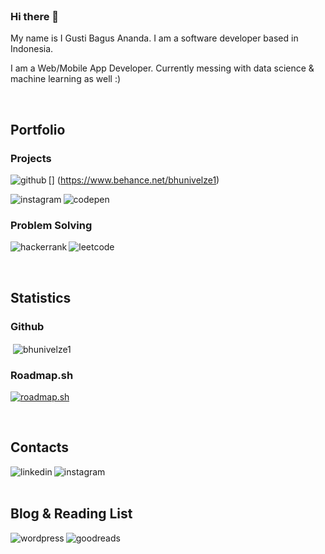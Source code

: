 <br/>

### Hi there 👋

My name is I Gusti Bagus Ananda. I am a software developer based in Indonesia.

I am a Web/Mobile App Developer. Currently messing with data science & machine learning as well :)  

<br/>

## Portfolio

### Projects
[<img align="left" alt="github" src="https://img.shields.io/badge/Behance-1769ff?style=for-the-badge&logo=behance&logoColor=white" />]
(https://www.behance.net/bhunivelze1)


[<img align="left" alt="instagram" src="https://img.shields.io/badge/Instagram-E4405F?style=for-the-badge&logo=instagram&logoColor=white" />](https://www.instagram.com/software.bhunivelze1/) 

[<img align="left" alt="codepen" src="https://img.shields.io/badge/Codepen-000000?style=for-the-badge&logo=codepen&logoColor=white" />](https://codepen.io/bhunivelze1) <br/>

### Problem Solving

[<img align="left" alt="hackerrank" src="https://img.shields.io/badge/-Hackerrank-2EC866?style=for-the-badge&logo=HackerRank&logoColor=white" />](https://www.hackerrank.com/bhunivelze)

[<img align="left" alt="leetcode" src="https://img.shields.io/badge/LeetCode-000000?style=for-the-badge&logo=LeetCode&logoColor=#d16c06" />](https://leetcode.com/bhunivelze_/) <br/>

<br/>

## Statistics

### Github

<p>&nbsp;<img align="center" src="https://github-readme-stats.vercel.app/api?username=bhunivelze1&show_icons=true&locale=en" alt="bhunivelze1" /></p>

### Roadmap.sh

<a href="https://roadmap.sh"><img src="https://api.roadmap.sh/v1-badge/tall/656ffd255145316d25c331dc?variant=dark" alt="roadmap.sh"/></a>

<br/>

## Contacts

[<img align="left" alt="linkedin" src="https://img.shields.io/badge/linkedin-%230077B5.svg?&style=for-the-badge&logo=linkedin&logoColor=white" />](https://www.linkedin.com/in/i-gusti-bagus-ananda/)  

[<img align="left" alt="instagram" src="https://img.shields.io/badge/Instagram-E4405F?style=for-the-badge&logo=instagram&logoColor=white" />](https://www.instagram.com/bhunivelze1/)  

<br/><br/>

## Blog & Reading List

[<img align="left" alt="wordpress" src="https://img.shields.io/badge/Wordpress-21759B?style=for-the-badge&logo=wordpress&logoColor=white" />](https://www.myonehundredyears.wordpress.com)  

[<img align="left" alt="goodreads" src="https://img.shields.io/badge/Goodreads-372213?style=for-the-badge&logo=goodreads&logoColor=white" />](https://www.goodreads.com/user/show/136513905-i-gusti-bagus-ananda)  
